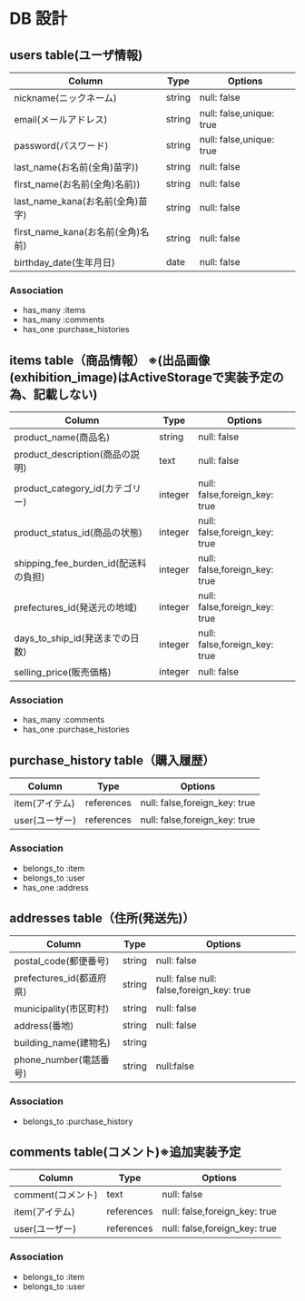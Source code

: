 # DB 設計

## users table(ユーザ情報)

| Column                         | Type                | Options                    |
|--------------------------------|---------------------|----------------------------|
| nickname(ニックネーム)           | string              | null: false                |
| email(メールアドレス)            | string              | null: false,unique: true   |
| password(パスワード)            | string              | null: false,unique: true   |
| last_name(お名前(全角)苗字))     | string              | null: false                |
| first_name(お名前(全角)名前))    | string              | null: false                |
| last_name_kana(お名前(全角)苗字) | string              | null: false                |
| first_name_kana(お名前(全角)名前)| string              | null: false                |
| birthday_date(生年月日)         | date                | null: false                |

### Association

* has_many   :items
* has_many   :comments
* has_one    :purchase_histories

## items table（商品情報） ※(出品画像(exhibition_image)はActiveStorageで実装予定の為、記載しない)

| Column                            | Type                | Options                         |
|-----------------------------------|---------------------|---------------------------------|
| product_name(商品名)               | string              | null: false                     |
| product_description(商品の説明)     | text                | null: false                    |
| product_category_id(カテゴリー)     | integer             | null: false,foreign_key: true  |
| product_status_id(商品の状態)       | integer             | null: false,foreign_key: true  |
| shipping_fee_burden_id(配送料の負担)| integer             | null: false,foreign_key: true  |
| prefectures_id(発送元の地域)        | integer             | null: false,foreign_key: true  |
| days_to_ship_id(発送までの日数)     | integer             | null: false,foreign_key: true  |
| selling_price(販売価格)            | integer             | null: false                    |

### Association

* has_many   :comments
* has_one    :purchase_histories

## purchase_history table（購入履歴） 

| Column                          | Type                  | Options                       |
|---------------------------------|-----------------------|-------------------------------|
| item(アイテム)                   | references            | null: false,foreign_key: true |
| user(ユーザー)                   | references            | null: false,foreign_key: true |

### Association

* belongs_to  :item
* belongs_to  :user
* has_one     :address

## addresses table（住所(発送先)） 

| Column                         | Type                | Options                                   |
|--------------------------------|---------------------|-------------------------------------------|
| postal_code(郵便番号)           | string              | null: false                               |
| prefectures_id(都道府県)        | string              | null: false null: false,foreign_key: true |
| municipality(市区町村)          | string              | null: false                               |
| address(番地)                  | string              | null: false                               |
| building_name(建物名)           | string              |                                           |
| phone_number(電話番号)           | string              | null:false                               |

### Association

* belongs_to :purchase_history

##  comments table(コメント)※追加実装予定

| Column                         | Type                | Options                       |
|--------------------------------|---------------------|-------------------------------|
| comment(コメント)                | text                | null: false                   |
| item(アイテム)                   | references          | null: false,foreign_key: true |
| user(ユーザー)                   | references          | null: false,foreign_key: true |

### Association

* belongs_to  :item
* belongs_to  :user